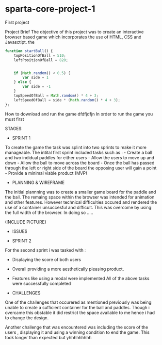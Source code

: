 # sparta-core-project-1
First project



Project Brief
The objective of this project was to create an interactive browser based game which incorporates the use of HTML, CSS and Javasctipt.
the
```javascript
function startBall() {
	topPositionOfBall = 510;
	leftPositionOfBall = 820;


	if (Math.random() < 0.5) {
		var side = 1
	} else {
		var side = -1
	}
	topSpeedOfBall = Math.random() * 4 + 3;
	leftSpeedOfBall = side * (Math.random() * 4 + 3);
};

```



How to download and run the game
dfdfjdfjn
In order to run the game you must first 

STAGES 
- SPRINT 1

To create the game the task was splint into two sprints to make it more manageable. 
The intital first sprint included tasks such as :
        - Create a ball and two indidual paddles for either users
        - Allow the users to move up and down
        - Allow the ball to move across the board
        - Once the ball has passed through the left or right side of the board the opposing user will gain a point
        - Provide a minimal viable product (MVP)

  - PLANNING & WIREFRAME
  
The initial plannning was to create a smaller game board for the paddle and the ball. The remaing space within the browser was intended for animation and other features. However technical difficulties occured and rendered the use of a container unsuccesful and difficult. This was overcome by using the full width of the browser. In doing so ..... 

(INCLUDE PICTURE)
  - ISSUES
 
  
- SPRINT 2
  
For the second sprint i was tasked with : 
 - Displaying the score of both users
 - Overall providing a more aesthetically pleasing product.
 - Features like using a modal were implemented 
All of the above tasks were successfully completed 

  - CHALLENGES 
  
One of the challenges that occurered as mentioned previously was being unable to create a sufficient container for the ball and paddles. Though i overcame this obstable it did restrict the space available to me hence i had to change the design. 

Another challenge that was encountered was including the score of the users , displaying it and using a winning condition to end the game. This took longer than expected but yhhhhhhhhh
